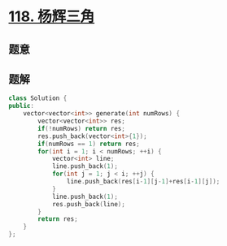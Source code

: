 #  [118. 杨辉三角](https://leetcode-cn.com/problems/pascals-triangle/)

## 题意



## 题解



```c++
class Solution {
public:
    vector<vector<int>> generate(int numRows) {
        vector<vector<int>> res;
        if(!numRows) return res;
        res.push_back(vector<int>{1});
        if(numRows == 1) return res;
        for(int i = 1; i < numRows; ++i) {
            vector<int> line;
            line.push_back(1);
            for(int j = 1; j < i; ++j) {
                line.push_back(res[i-1][j-1]+res[i-1][j]);
            }
            line.push_back(1);
            res.push_back(line);
        }
        return res;
    }
};
```



```python3

```

